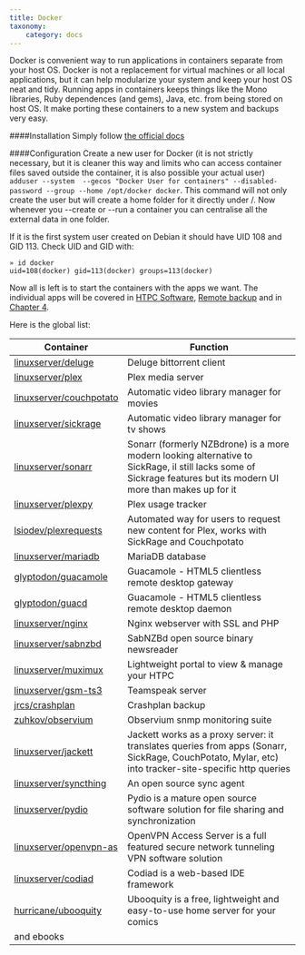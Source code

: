 ```yaml
---
title: Docker
taxonomy:
    category: docs
---
```

Docker is convenient way to run applications in containers separate from your host OS. Docker is not a replacement for virtual machines or all local applications, but it can help modularize your system and keep your host OS neat and tidy. Running apps in containers keeps things like the Mono libraries, Ruby dependences (and gems), Java, etc. from being stored on host OS. It make porting these containers to a new system and backups very easy.

####Installation
Simply follow [the official docs](https://docs.docker.com/engine/installation/linux/debian/)

####Configuration
Create a new user for Docker (it is not strictly necessary, but it is cleaner this way and limits who can access container files saved outside the container, it is also possible your actual user) `adduser --system  --gecos "Docker User for containers" --disabled-password --group --home /opt/docker docker`. This command will not only create the user but will create a home folder for it directly under /. Now whenever you --create or --run a container you can centralise all the external data in one folder. 

If it is the first system user created on Debian it should have UID 108 and GID 113. Check UID and GID with:
```
» id docker
uid=108(docker) gid=113(docker) groups=113(docker)
```
Now all is left is to start the containers with the apps we want. The individual apps will be covered in [HTPC Software](../htpc), [Remote backup](../backup/remote) and in [Chapter 4](../../../webserver).

Here is the global list:

|Container|Function|
|----|----|
|[linuxserver/deluge](https://hub.docker.com/r/linuxserver/deluge/)|Deluge bittorrent client|
|[linuxserver/plex](https://hub.docker.com/r/linuxserver/plex/)|Plex media server|
|[linuxserver/couchpotato](https://hub.docker.com/r/linuxserver/couchpotato/)|Automatic video library manager for movies|
|[linuxserver/sickrage](https://hub.docker.com/r/linuxserver/sickrage/)|Automatic video library manager for tv shows|
|[linuxserver/sonarr](https://hub.docker.com/r/linuxserver/sonarr/)|Sonarr (formerly NZBdrone) is a more modern looking alternative to SickRage, il still lacks some of Sickrage features but its modern UI more than makes up for it|
|[linuxserver/plexpy](https://hub.docker.com/r/linuxserver/plexpy/)|Plex usage tracker|
|[lsiodev/plexrequests](https://hub.docker.com/r/lsiodev/plexrequests/)|Automated way for users to request new content for Plex, works with SickRage and Couchpotato|
|[linuxserver/mariadb](https://hub.docker.com/r/linuxserver/mariadb/)|MariaDB database|
|[glyptodon/guacamole](https://hub.docker.com/r/glyptodon/guacamole/)|Guacamole - HTML5 clientless remote desktop gateway|
|[glyptodon/guacd](https://hub.docker.com/r/glyptodon/guacd/)|Guacamole - HTML5 clientless remote desktop daemon|
|[linuxserver/nginx](https://hub.docker.com/r/linuxserver/nginx/)|Nginx webserver with SSL and PHP|
|[linuxserver/sabnzbd](https://hub.docker.com/r/linuxserver/sabnzbd/)|SabNZBd open source binary newsreader|
|[linuxserver/muximux](https://hub.docker.com/r/linuxserver/muximux/)|Lightweight portal to view & manage your HTPC|
|[linuxserver/gsm-ts3](https://hub.docker.com/r/linuxserver/gsm-ts3/)|Teamspeak server|
|[jrcs/crashplan](https://hub.docker.com/r/jrcs/crashplan/)|Crashplan backup|
|[zuhkov/observium](https://hub.docker.com/r/zuhkov/observium/)|Observium snmp monitoring suite|
|[linuxserver/jackett](https://hub.docker.com/r/linuxserver/jackett/)|Jackett works as a proxy server: it translates queries from apps (Sonarr, SickRage, CouchPotato, Mylar, etc) into tracker-site-specific http queries|
|[linuxserver/syncthing](https://hub.docker.com/r/linuxserver/syncthing/)|An open source sync agent|
|[linuxserver/pydio](https://hub.docker.com/r/linuxserver/pydio/)|Pydio is a mature open source software solution for file sharing and synchronization|
|[linuxserver/openvpn-as](https://hub.docker.com/r/linuxserver/openvpn-as/)|OpenVPN Access Server is a full featured secure network tunneling VPN software solution|
|[linuxserver/codiad](https://hub.docker.com/r/linuxserver/codiad/)|Codiad is a web-based IDE framework|
|[hurricane/ubooquity](https://hub.docker.com/r/hurricane/ubooquity/)|Ubooquity is a free, lightweight and easy-to-use home server for your comics
and ebooks|